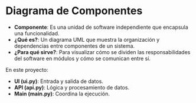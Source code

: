 # Diagrama de Componentes

- **Componente**: Es una unidad de software independiente que encapsula una funcionalidad.
- **¿Qué es?**: Un diagrama UML que muestra la organización y dependencias entre componentes de un sistema.
- **¿Para qué sirve?**: Para visualizar cómo se dividen las responsabilidades del software en módulos y cómo se comunican entre sí.

En este proyecto:
- **UI (ui.py)**: Entrada y salida de datos.
- **API (api.py)**: Lógica y procesamiento de datos.
- **Main (main.py)**: Coordina la ejecución.

